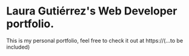 # Laura Gutiérrez's Web Developer portfolio.

This is my personal portfolio, feel free to check it out at https://(...to be included)
